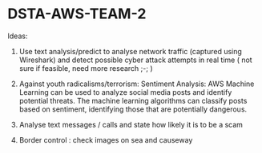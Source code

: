 # DSTA-AWS-TEAM-2

Ideas:
1. Use text analysis/predict to analyse network traffic (captured using Wireshark) and detect possible cyber attack attempts in real time ( not sure if feasible, need    more research ;-; )

2. Against youth radicalisms/terrorism: 
   Sentiment Analysis: AWS Machine Learning can be used to analyze social media posts and identify potential threats. The machine learning algorithms can classify        posts   based on sentiment, identifying those that are potentially dangerous.
  
3. Analyse text messages / calls and state how likely it is to be a scam

4. Border control : check images on sea and causeway
